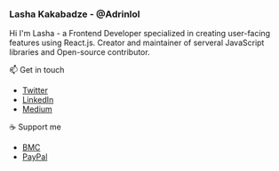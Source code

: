 ### Lasha Kakabadze - @Adrinlol

Hi I'm Lasha - a Frontend Developer specialized in creating user-facing features using React.js. Creator and maintainer of serveral JavaScript libraries and Open-source contributor.

📫 Get in touch
- [Twitter](https://twitter.com/Adrinlolx)
- [LinkedIn](https://www.linkedin.com/in/lasha-kakabadze)
- [Medium](https://medium.com/@lashakakabadze)

☕ Support me
- [BMC](https://www.buymeacoffee.com/adrinlol)
- [PayPal](https://paypal.me/kakaba)
